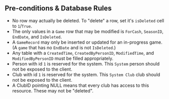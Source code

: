 ## Pre-conditions & Database Rules

- No row may actually be deleted. To "delete" a row, set it's `isDeleted` cell to `1`/`True`.
- The only values in a `Game` row that may be modified is `ForCash`, `SeasonID`, `EndDate`, and `IsDeleted`.
- A `GameRecord` may only be inserted or updated for an in-progress game. (A `game` that has no `EndDate` and is not `IsDeleted`.)
- Any table with a `CreatedTime`, `CreatedByPersonID`, `ModifiedTime`, and `ModifiedByPersonID` must be filled appropriately.
- Person with id `1` is reserved for the system. This `System` person should not be exposed to the client.
- Club with id `1` is reserved for the system. This `System Club` club should not be exposed to the client.
- A ClubID pointing NULL means that every club has access to this resource. These may not be "deleted".